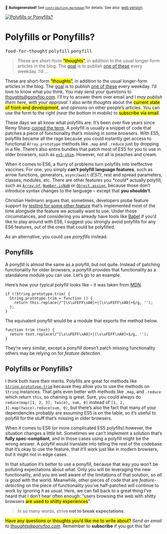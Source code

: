 <sub>&#x1F6A8; <strong>Autogenerated!</strong> See <a href="https://github.com/ponyfoo/articles/tree/noindex/contributing.markdown"><code>contributing.markdown</code></a> for details. See also: <a href="https://ponyfoo.com/articles/polyfills-or-ponyfills">web version</a>.</sub>

<a href="https://ponyfoo.com/articles/polyfills-or-ponyfills"><div><img src="https://i.imgur.com/IEBEN86.jpg" alt="Polyfills or Ponyfills?"></div></a>

<h1>Polyfills or Ponyfills?</h1>

<p><kbd>food-for-thought</kbd> <kbd>polyfill</kbd> <kbd>ponyfill</kbd></p>

<blockquote><p>These are short-form <mark class="md-mark">&#x201C;thoughts&#x201D;</mark>, in addition to the usual longer-form articles in the blog. The <a href="https://ponyfoo.com/articles/food-for-thought-begins">goal</a> is to publish <a href="https://ponyfoo.com/articles/tagged/food-for-thought">one of these</a> every weekday. I&#x2019;d &#x2026;</p></blockquote>

<div><p>These are short-form <mark class="md-mark">&#x201C;thoughts&#x201D;</mark>, in addition to the usual longer-form articles in the blog. The <a href="https://ponyfoo.com/articles/food-for-thought-begins">goal</a> is to publish <a href="https://ponyfoo.com/articles/tagged/food-for-thought">one of these</a> every weekday. I&#x2019;d love to know what you think. You may send your questions to <a href="mailto:thoughts@ponyfoo.com">thoughts@ponyfoo.com</a>. I&#x2019;ll try to answer them over email and I <em>may publish them here, with your approval</em>. I also write <em>thoughts</em> about the <mark class="md-mark">current state of front-end development</mark>, and opinions on other people&#x2019;s articles. You can use the form to the right <em>(near the bottom in mobile)</em> to <mark class="md-mark">subscribe via email</mark>.</p></div>

<blockquote></blockquote>

<div><p>These days we all know what polyfills are. It&#x2019;s been over five years since Remy Sharp <a href="https://plus.google.com/+PaulIrish/posts/4okUyAE1qQH" target="_blank">coined the term</a>. A polyfill is usually a snippet of code that patches a piece of functionality that&#x2019;s missing in some browsers. With ES5, polyfills became all the rage because you could instantly get access to functional <code class="md-code md-code-inline">Array.prototype</code> methods like <code class="md-code md-code-inline">.map</code> and <code class="md-code md-code-inline">.reduce</code> just by dropping in a file. There&#x2019;s also entire bundles that patch most of ES5 for you to use in older browsers, such as <a href="https://github.com/es-shims/es5-shim" target="_blank"><code class="md-code md-code-inline">es5-shim</code></a>. However, not all is peaches and cream.</p> <p>When it comes to ES6, a flurry of problems turn polyfills into ineffective vaccines. For one, you simply <strong>can&#x2019;t polyfill language features</strong>, such as arrow functions, generators, <code class="md-code md-code-inline">async</code>/<code class="md-code md-code-inline">await</code> <em>(ES7)</em>, rest and spread parameters, classes, modules, etc. There are other features you <em>*could*</em> actually polyfill, such as <a href="https://developer.mozilla.org/en-US/docs/Web/JavaScript/Reference/Global_Objects/Array/of" target="_blank"><code class="md-code md-code-inline">Array.of</code></a>, <a href="https://developer.mozilla.org/en-US/docs/Web/JavaScript/Reference/Global_Objects/Number/isNaN" target="_blank"><code class="md-code md-code-inline">Number.isNaN</code></a> or <a href="https://developer.mozilla.org/en/docs/Web/JavaScript/Reference/Global_Objects/Object/assign" target="_blank"><code class="md-code md-code-inline">Object.assign</code></a>, because those don&#x2019;t introduce syntax changes to the language &#x2013; except that <strong>you shouldn&#x2019;t</strong>.</p></div>

<div><p>Christian Heilmann argues that, sometimes, developers probe feature support by <a href="http://christianheilmann.com/2015/08/17/how-about-we-make-es6-the-new-baseline/" target="_blank" aria-label="&apos;How About We Make ES6 the New Baseline?&apos; asks @codepo8">testing for some other feature</a> that&#x2019;s implemented most of the time alongside the feature we actually want to use. Under those circumstances, and considering you already have tools like <a href="https://github.com/babel/babel" target="_blank" aria-label="babel/babel on GitHub">Babel</a> if you&#x2019;d like to play around with ES6, I suggest you strongly avoid polyfills for any ES6 features, out of the ones that could be polyfilled.</p> <p>As an alternative, you could use <em>ponyfills</em> instead.</p> <h2 id="ponyfills">Ponyfills</h2> <p>A <em>ponyfill</em> is almost the same as a polyfill, but not quite. Instead of patching functionality for older browsers, a ponyfill provides that functionality as a standalone module you can use. Let&#x2019;s go to an example.</p> <p>Here&#x2019;s how your typical polyfill looks like &#x2013; it was taken from <a href="https://developer.mozilla.org/en/docs/Web/JavaScript/Reference/Global_Objects/String/trim" target="_blank" aria-label="String.prototype.trim() &#x2013; MDN">MDN</a>.</p> <pre class="md-code-block"><code class="md-code md-lang-javascript"><span class="md-code-keyword">if</span> (!<span class="md-code-built_in">String</span>.prototype.trim) {
  <span class="md-code-built_in">String</span>.prototype.trim = <span class="md-code-function"><span class="md-code-keyword">function</span> <span class="md-code-params">()</span> </span>{
    <span class="md-code-keyword">return</span> <span class="md-code-keyword">this</span>.replace(<span class="md-code-regexp">/^[\s\uFEFF\xA0]+|[\s\uFEFF\xA0]+$/g</span>, <span class="md-code-string">&apos;&apos;</span>);
  };
}
</code></pre> <p>The equivalent ponyfill would be a module that exports the method below.</p> <pre class="md-code-block"><code class="md-code md-lang-javascript"><span class="md-code-function"><span class="md-code-keyword">function</span> <span class="md-code-title">trim</span> <span class="md-code-params">(text)</span> </span>{
  <span class="md-code-keyword">return</span> text.replace(<span class="md-code-regexp">/^[\s\uFEFF\xA0]+|[\s\uFEFF\xA0]+$/g</span>, <span class="md-code-string">&apos;&apos;</span>);
}
</code></pre> <p>They&#x2019;re very similar, except a ponyfill doesn&#x2019;t patch missing functionality others may be relying on for <em>feature detection</em>.</p> <h2 id="polyfills-or-ponyfills">Polyfills or Ponyfills?</h2> <p>I think both have their merits. Polyfills are great for methods like <a href="https://developer.mozilla.org/en/docs/Web/JavaScript/Reference/Global_Objects/String/trim" target="_blank" aria-label="String.prototype.trim() &#x2013; MDN"><code class="md-code md-code-inline">String.prototype.trim</code></a> because they allow you to use the methods on <code class="md-code md-code-inline">String</code> instances. That gets even better with methods like <code class="md-code md-code-inline">.map</code>, and <code class="md-code md-code-inline">.reduce</code> which return <code class="md-code md-code-inline">this</code>, so chaining is great. Sure, you could always do <code class="md-code md-code-inline">reduce(map([1, 2, 3], twice), sum, 0)</code> instead of <code class="md-code md-code-inline">[1, 2, 3].map(twice).reduce(sum, 0)</code>, but there&#x2019;s also the fact that many of your dependencies probably are assuming ES5 is on the table, so it&#x2019;s useful to polyfill for the stuff that&#x2019;s missing in older browsers.</p> <p>When it comes to ES6 (or more complicated ES5 polyfills) however, the situation changes a little bit. Sometimes we can&#x2019;t implement a solution that&#x2019;s <strong>fully spec-compliant</strong>, and in those cases using a polyfill might be the wrong answer. A polyfill would translate into telling the rest of the codebase that it&#x2019;s okay to use the feature, that it&#x2019;ll work just like in modern browsers, but it might not in edge cases.</p> <p>In that situation it&#x2019;s better to use a ponyfill, because that way you won&#x2019;t be polluting expectations about what. Only you will be leveraging the new functionality, and you are well aware of the limitations of that solution, so <em>all is good</em> with the world. Meanwhile, other pieces of code that are <em>feature-detecting</em> on the piece of functionality you&#x2019;ve half-patched will continue to work by ignoring it as usual. Here, we can fall back to a great thing I&#x2019;ve heard that I don&#x2019;t hear often enough: &#x201C;users browsing the web with shitty browsers <mark class="md-mark">are used to shitty experiences</mark>&#x201D;.</p> <blockquote> <p>In so many words, strive <strong>not to break expectations</strong>.</p> </blockquote> <p><mark class="md-mark">Have any questions or thoughts you&#x2019;d like me to write about?</mark> <em>Send an email to <a href="mailto:thoughts@ponyfoo.com" aria-label="Send me your questions and feedback!">thoughts@ponyfoo.com</a>.</em> Remember to <strong>subscribe</strong> if you got this far!</p></div>
